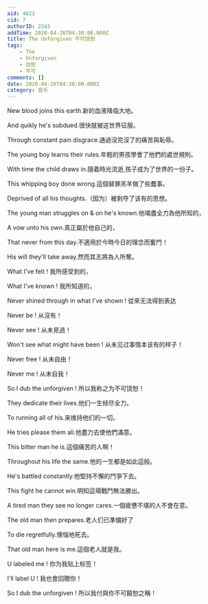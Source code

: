 ```yaml
---
aid: 4623
cid: 7
authorID: 2243
addTime: 2020-04-26T04:30:00.000Z
title: The Unforgiven 不可饶恕
tags:
    - The
    - Unforgiven
    - 饶恕
    - 不可
comments: []
date: 2020-04-26T04:30:00.000Z
category: 音乐
---
```


New blood joins this earth.新的血液降临大地。

And quikly he's subdued.很快就被这世界征服。

Through constant pain disgrace.通過沒完沒了的痛苦與恥辱。

The young boy learns their rules.年輕的男孩學會了他們的處世規則。

With time the child draws in.隨着時光流逝,孩子成为了世界的一份子。

This whipping boy done wrong.這個替罪羔羊做了些蠢事。

Deprived of all his thoughts.（因为）被剥夺了该有的思想。

The young man struggles on & on he's known.他竭盡全力為他所知的，

A vow unto his own.真正屬於他自己的，

That never from this day.不適用於今時今日的理念而奮鬥！

His will they'll take away.然而其志將為人所奪。

What I've felt ! 我所感受到的，

What I've known ! 我所知道的，

Never shined through in what I've shown ! 從來无法得到表达

Never be ! 从沒有！

Never see ! 从未見過！

Won't see what might have been ! 从未见过事情本该有的样子！

Never free ! 从未自由！

Never me ! 从未自我！

So I dub the unforgiven ! 所以我称之为不可饶恕！

They dedicate their lives.他们一生倾尽全力。

To running all of his.来维持他们的一切。

He tries please them all.他盡力去使他們滿意。

This bitter man he is.這個痛苦的人啊！

Throughout his life the same.他的一生都是如此這般。

He's battled constantly.他堅持不懈的鬥爭下去。

This fight he cannot win.明知這場戰鬥無法勝出。

A tired man they see no longer cares.一個疲憊不堪的人不會在意。

The old man then prepares.老人们已準備好了

To die regretfully.懊惱地死去。

That old man here is me.這個老人就是我。

U labeled me ! 你为我贴上标签！

I'll label U ! 我也會回贈你！

So I dub the unforgiven ! 所以我付與你不可饒恕之稱！
